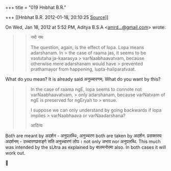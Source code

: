 +++
title = "019 Hnbhat B.R."

+++
[[Hnbhat B.R.	2012-01-18, 20:10:25 [Source](https://groups.google.com/g/samskrita/c/mFZcPyTVGKg)]]



On Wed, Jan 18, 2012 at 5:52 PM, Aditya B.S.A \<[amrd...@gmail.com]()\> wrote:  

> 
> > नमो नमः
> > 
> > 
> >   
> > 
> > 
> > The question, again, is the effect of lopa. Lopa means adarshanam. In > the case of raama jas, it seems to be vastutaha ja-kaarasya > varNaabhaavatvam, because otherwise mere adarshanam would have > prevented prathamayor from happening, lupta-haliparatvaat.
> > 

  

What do you mean? It is already said अनुच्चारणम्. What do you want by this?



> 
> >   
> > 
> > 
> > In the case of raama ngE, lopa seems to connote not varNaabhaavatvam, > only adarshanam, because varNatvam of ngE is preserved for ngEryah to > ensue.
> > 
> > 
> >   
> > 
> > 
> > I suppose we can only understand by going backwards if lopa implies > varNaabhaava or varNaadarshana?
> > 
> > 
> >   
> > 
> > 
> > आदित्यः
> > 
> > 
> >   
> > 
> > 
> >   
> > 

  

Both are meant by अदर्शन - अनुपलब्धिः, अनुच्चरण both are taken by अदर्शन. प्रसक्तस्य अदर्शनम् - उच्चारणप्रसङ्गे सति अनुच्चारणं लोपः। not only अभाव nor अनुपलब्धि. This much was intended by the sUtra as explained by बालमनोरमा also. In both cases it will work out.

  

  



